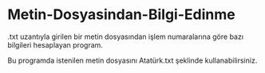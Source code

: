 # Metin-Dosyasindan-Bilgi-Edinme
.txt uzantıyla girilen bir metin dosyasından işlem numaralarına göre bazı bilgileri hesaplayan program. 

Bu programda istenilen metin dosyasını Atatürk.txt şeklinde kullanabilirsiniz.
